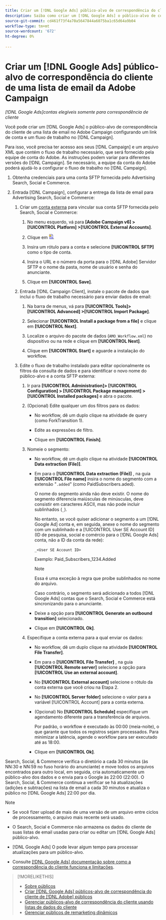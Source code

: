 ```yaml
---
title: Criar um [!DNL Google Ads] público-alvo de correspondência do cliente de uma lista de email da Adobe Campaign
description: Saiba como criar um [!DNL Google Ads] o público-alvo de correspondência do cliente de uma lista de email existente do Adobe Campaign.
source-git-commit: cd461f73f4a70a5647844a6075ba1c65d64a9b04
workflow-type: tm+mt
source-wordcount: '672'
ht-degree: 0%

---
```


# Criar um [!DNL Google Ads] público-alvo de correspondência do cliente de uma lista de email da Adobe Campaign

*[!DNL Google Ads]contas elegíveis somente para correspondência de cliente*

Você pode criar um [!DNL Google Ads] o público-alvo de correspondência do cliente de uma lista de email no Adobe Campaign configurando um link de conta e um fluxo de trabalho no [!DNL Campaign].

Para isso, você precisa ter acesso aos seus [!DNL Campaign] e um arquivo XML que contém o fluxo de trabalho necessário, que será fornecido pela equipe de conta do Adobe. As instruções podem variar para diferentes versões do [!DNL Campaign]. Se necessário, a equipe da conta do Adobe poderá ajudá-lo a configurar o fluxo de trabalho no [!DNL Campaign].

1. Obtenha credenciais para uma conta SFTP fornecida pelo Advertising Search, Social e Commerce.

1. Entrada [!DNL Campaign], configurar a entrega da lista de email para Advertising Search, Social e Commerce:

   1. Criar um [conta externa](https://experienceleague.adobe.com/docs/campaign-standard/using/administrating/application-settings/external-accounts.html) para vincular sua conta SFTP fornecida pelo Search, Social e Commerce:

      1. No menu esquerdo, vá para **\[Adobe Campaign v6\] > [!UICONTROL Platform] >[!UICONTROL External Accounts]**.

      1. Clique em ![Criar conta](/help/search-social-commerce/assets/campaign-create-account.png "Criar conta").

      1. Insira um rótulo para a conta e selecione **[!UICONTROL SFTP]** como o tipo de conta.

      1. Insira o URL e o número da porta para o [!DNL Adobe] Servidor SFTP e o nome da pasta, nome de usuário e senha do anunciante.

      1. Clique em **[!UICONTROL Save]**.
   1. Entrada [!DNL Campaign Client], instale o pacote de dados que inclui o fluxo de trabalho necessário para enviar dados de email:

      1. Na barra de menus, vá para **[!UICONTROL Tools]> [!UICONTROL Advanced] >[!UICONTROL Import Package]**.

      1. Selecionar **[!UICONTROL Install a package from a file]** e clique em **[!UICONTROL Next]**.

      1. Localize o arquivo do pacote de dados (`AMO_Workflow.xml`) no dispositivo ou na rede e clique em **[!UICONTROL Next]**.

      1. Clique em **[!UICONTROL Start]** e aguarde a instalação do workflow.
   1. Edite o fluxo de trabalho instalado para editar opcionalmente os filtros da consulta de dados e para identificar o novo nome do público-alvo e a conta SFTP externa:

      1. Ir para **[!UICONTROL Administration]> [!UICONTROL Configuration] > [!UICONTROL Package management] >[!UICONTROL Installed packages]** e abra o pacote.

      1. (Opcional) Edite qualquer um dos filtros para os dados:

         * No workflow, dê um duplo clique na atividade de query (como ForkTransition 1).

         * Edite as expressões de filtro.

         * Clique em **[!UICONTROL Finish]**.
      1. Nomeie o segmento:

         * No workflow, dê um duplo clique na atividade **[!UICONTROL Data extraction (File)]**.

         * Em para o **[!UICONTROL Data extraction (File)]** , na guia **[!UICONTROL File name]** insira o nome do segmento com a extensão &quot;`.added`&quot; (como PaidSubscribers.aded).

            O nome do segmento ainda não deve existir. O nome do segmento diferencia maiúsculas de minúsculas, deve consistir em caracteres ASCII, mas não pode incluir sublinhados (`_`).

            No entanto, se você quiser adicionar o segmento a um [!DNL Google Ad] conta e, em seguida, anexe o nome do segmento com um sublinhado e a [!UICONTROL User SE Account ID] (ID de pesquisa, social e comércio para o [!DNL Google Ads] conta, não a ID da conta da rede):

            `_<User SE Account ID>`

            Exemplo: Paid_Subscribers_1234.Added

            >[!NOTE]
            >
            >Essa é uma exceção à regra que proíbe sublinhados no nome do arquivo.

            Caso contrário, o segmento será adicionado a todos [!DNL Google Ads] contas que o Search, Social e Commerce está sincronizando para o anunciante.

         * Deixe a opção para **[!UICONTROL Generate an outbound transition]** selecionado.

         * Clique em **[!UICONTROL Ok]**.
      1. Especifique a conta externa para a qual enviar os dados:

         * No workflow, dê um duplo clique na atividade **[!UICONTROL File Transfer]**.

         * Em para o **[!UICONTROL File Transfer]** , na guia **[!UICONTROL Remote server]** selecione a opção para **[!UICONTROL Use an external account]**.

         * No **[!UICONTROL External account]** selecione o rótulo da conta externa que você criou na Etapa 2.

         * No **[!UICONTROL Server folder]** selecione o valor para a variável [!UICONTROL Account] para a conta externa.

         * (Opcional) No **[!UICONTROL Schedule]** especifique um agendamento diferente para a transferência de arquivos.

            Por padrão, o workflow é executado às 00:00 (meia-noite), o que garante que todos os registros sejam processados. Para minimizar a latência, agende o workflow para ser executado até as 18:00.

         * Clique em **[!UICONTROL Ok]**.





Search, Social, &amp; Commerce verifica o diretório a cada 30 minutos (às NN:30 e NN:59 no fuso horário do anunciante) e move todos os arquivos encontrados para outro local, em seguida, cria automaticamente um público-alvo dos dados e o envia para o Google às 22:00 (22:00). O Search, Social, &amp; Commerce continua a verificar se há atualizações (adições e subtrações) na lista de email a cada 30 minutos e atualiza o público no [!DNL Google Ads] 22:00 por dia.

>[!NOTE]
>
>* Se você fizer upload de mais de uma versão de um arquivo entre ciclos de processamento, o arquivo mais recente será usado.
>
>* O Search, Social e Commerce não armazena os dados do cliente de suas listas de email usadas para criar ou editar um [!DNL Google Ads] público-alvo.
>
>* [!DNL Google Ads] O pode levar algum tempo para processar atualizações para um público-alvo.
>
>* Consulte [[!DNL Google Ads] documentação sobre como a correspondência do cliente funciona e limitações](https://support.google.com/displayvideo/answer/9539301).


>[!MORELIKETHIS]
>
>* [Sobre públicos](audience-about.md)
>* [Criar [!DNL Google Ads] públicos-alvo de correspondência do cliente de [!DNL Adobe] públicos](google-audience-from-adobe-audience.md)
>* [Gerenciar públicos-alvo de correspondência do cliente usando listas de dados do cliente](audience-from-customer-data-list.md)
>* [Gerenciar públicos de remarketing dinâmicos](audience-dynamic-remarketing-manage.md)

